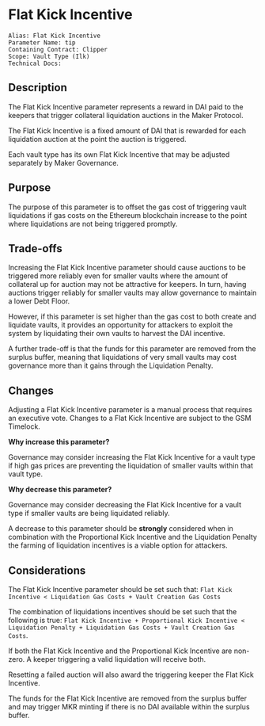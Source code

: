 # Flat Kick Incentive

```
Alias: Flat Kick Incentive
Parameter Name: tip
Containing Contract: Clipper
Scope: Vault Type (Ilk)
Technical Docs:
```

## Description

The Flat Kick Incentive parameter represents a reward in DAI paid to the keepers that trigger collateral liquidation auctions in the Maker Protocol.

The Flat Kick Incentive is a fixed amount of DAI that is rewarded for each liquidation auction at the point the auction is triggered.

Each vault type has its own Flat Kick Incentive that may be adjusted separately by Maker Governance.

## Purpose

The purpose of this parameter is to offset the gas cost of triggering vault liquidations if gas costs on the Ethereum blockchain increase to the point where liquidations are not being triggered promptly.

## Trade-offs

Increasing the Flat Kick Incentive parameter should cause auctions to be triggered more reliably even for smaller vaults where the amount of collateral up for auction may not be attractive for keepers. In turn, having auctions trigger reliably for smaller vaults may allow governance to maintain a lower Debt Floor.

However, if this parameter is set higher than the gas cost to both create and liquidate vaults, it provides an opportunity for attackers to exploit the system by liquidating their own vaults to harvest the DAI incentive.

A further trade-off is that the funds for this parameter are removed from the surplus buffer, meaning that liquidations of very small vaults may cost governance more than it gains through the Liquidation Penalty.

## Changes

Adjusting a Flat Kick Incentive parameter is a manual process that requires an executive vote. Changes to a Flat Kick Incentive are subject to the GSM Timelock.

**Why increase this parameter?**

Governance may consider increasing the Flat Kick Incentive for a vault type if high gas prices are preventing the liquidation of smaller vaults within that vault type.

**Why decrease this parameter?**

Governance may consider decreasing the Flat Kick Incentive for a vault type if smaller vaults are being liquidated reliably.

A decrease to this parameter should be **strongly** considered when in combination with the Proportional Kick Incentive and the Liquidation Penalty the farming of liquidation incentives is a viable option for attackers.

## Considerations

The Flat Kick Incentive parameter should be set such that: `Flat Kick Incentive < Liquidation Gas Costs + Vault Creation Gas Costs`

The combination of liquidations incentives should be set such that the following is true: `Flat Kick Incentive + Proportional Kick Incentive < Liquidation Penalty + Liquidation Gas Costs + Vault Creation Gas Costs`.

If both the Flat Kick Incentive and the Proportional Kick Incentive are non-zero. A keeper triggering a valid liquidation will receive both.

Resetting a failed auction will also award the triggering keeper the Flat Kick Incentive.

The funds for the Flat Kick Incentive are removed from the surplus buffer and may trigger MKR minting if there is no DAI available within the surplus buffer.
